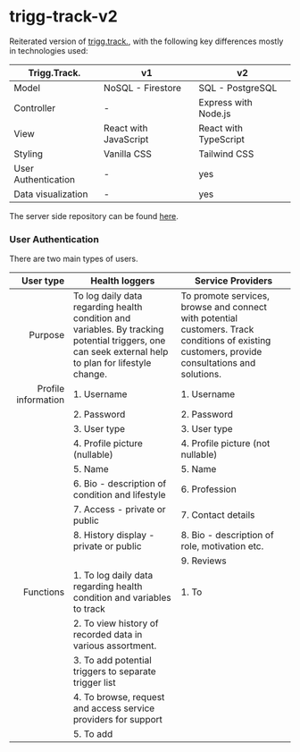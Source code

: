 # trigg-track-v2

Reiterated version of [trigg.track.](https://github.com/mervin-njy/trigg-track), with the following key differences mostly in technologies used:

|    **Trigg.Track.** | **v1**                | **v2**                |
|---------------------|-----------------------|-----------------------|
|               Model | NoSQL - Firestore     | SQL - PostgreSQL      |
|          Controller | -                     | Express with Node.js  |
|                View | React with JavaScript | React with TypeScript |
|             Styling | Vanilla CSS           | Tailwind CSS          |
| User Authentication | -                     | yes                   |
|  Data visualization | -                     | yes                   |

The server side repository can be found [here](https://github.com/mervin-njy/trigg-track-v2_client).

### User Authentication

There are two main types of users. 

|       **User type** | **Health loggers**                                                                                                                                     | **Service Providers**                                                                                                                          |
|--------------------:|--------------------------------------------------------------------------------------------------------------------------------------------------------|------------------------------------------------------------------------------------------------------------------------------------------------|
|             Purpose | To log daily data regarding health condition and variables.  By tracking potential triggers, one can seek external help  to plan for lifestyle change. | To promote services, browse and connect with potential customers. Track conditions of existing customers, provide consultations and solutions. |
| Profile information | 1. Username                                                                                                                                            | 1. Username                                                                                                                                    |
|                     | 2. Password                                                                                                                                            | 2. Password                                                                                                                                    |
|                     | 3. User type                                                                                                                                           | 3. User type                                                                                                                                   |
|                     | 4. Profile picture (nullable)                                                                                                                          | 4. Profile picture (not nullable)                                                                                                              |
|                     | 5. Name                                                                                                                                                | 5. Name                                                                                                                                        |
|                     | 6. Bio - description of condition and lifestyle                                                                                                        | 6. Profession                                                                                                                                  |
|                     | 7. Access - private or public                                                                                                                          | 7. Contact details                                                                                                                             |
|                     | 8. History display - private or public                                                                                                                 | 8. Bio - description of role, motivation etc.                                                                                                  |
|                     |                                                                                                                                                        | 9. Reviews                                                                                                                                     |
|           Functions | 1. To log daily data regarding health condition and variables to track                                                                                 | 1. To                                                                                                                                          |
|                     | 2. To view history of recorded data in various assortment.                                                                                             |                                                                                                                                                |
|                     | 3. To add potential triggers to separate trigger list                                                                                                  |                                                                                                                                                |
|                     | 4. To browse, request and access service providers for support                                                                                         |                                                                                                                                                |
|                     | 5. To add                                                                                                                                              |                                                                                                                                                |
